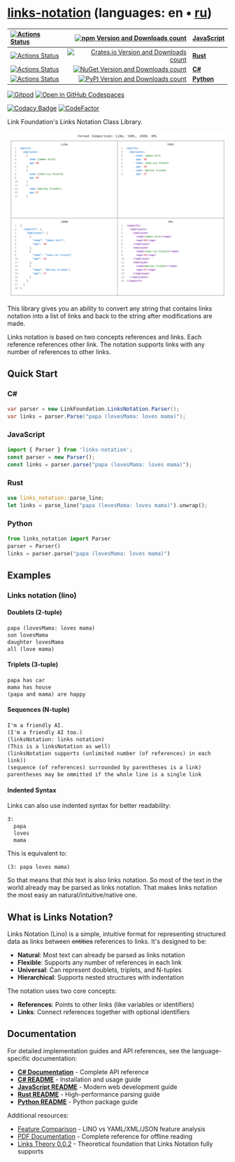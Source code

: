 # [links-notation](https://github.com/link-foundation/links-notation) (languages: en • [ru](README.ru.md))

| [![Actions Status](https://github.com/link-foundation/links-notation/workflows/js/badge.svg)](https://github.com/link-foundation/links-notation/actions?workflow=js) | [![npm Version and Downloads count](https://img.shields.io/npm/v/links-notation?label=npm&style=flat)](https://www.npmjs.com/package/links-notation) | **[JavaScript](js/README.md)** |
|:-|-:|:-|
| [![Actions Status](https://github.com/link-foundation/links-notation/workflows/rust/badge.svg)](https://github.com/link-foundation/links-notation/actions?workflow=rust) | [![Crates.io Version and Downloads count](https://img.shields.io/crates/v/links-notation?label=crates.io&style=flat)](https://crates.io/crates/links-notation) | **[Rust](rust/README.md)** |
| [![Actions Status](https://github.com/link-foundation/links-notation/workflows/csharp/badge.svg)](https://github.com/link-foundation/links-notation/actions?workflow=csharp) | [![NuGet Version and Downloads count](https://img.shields.io/nuget/v/LinkFoundation.LinksNotation?label=nuget&style=flat)](https://www.nuget.org/packages/LinkFoundation.LinksNotation) | **[C#](csharp/README.md)** |
| [![Actions Status](https://github.com/link-foundation/links-notation/workflows/python/badge.svg)](https://github.com/link-foundation/links-notation/actions?workflow=python) | [![PyPI Version and Downloads count](https://img.shields.io/pypi/v/links-notation?label=pypi&style=flat)](https://pypi.org/project/links-notation/) | **[Python](python/README.md)** |

[![Gitpod](https://img.shields.io/badge/Gitpod-ready--to--code-blue?logo=gitpod)](https://gitpod.io/#https://github.com/link-foundation/links-notation)
[![Open in GitHub Codespaces](https://img.shields.io/badge/GitHub%20Codespaces-Open-181717?logo=github)](https://github.com/codespaces/new?hide_repo_select=true&ref=main&repo=link-foundation/links-notation)

[![Codacy Badge](https://api.codacy.com/project/badge/Grade/4e7eb0a883e9439280c1097381d46b50)](https://app.codacy.com/gh/link-foundation/links-notation?utm_source=github.com&utm_medium=referral&utm_content=link-foundation/links-notation&utm_campaign=Badge_Grade_Settings)
[![CodeFactor](https://www.codefactor.io/repository/github/link-foundation/links-notation/badge)](https://www.codefactor.io/repository/github/link-foundation/links-notation)

Link Foundation's Links Notation Class Library.

![introduction](./docs/comparison/comparison.svg "json, xml and lino comparison")

This library gives you an ability to convert any string that contains
links notation into a list of links and back to the string after
modifications are made.

Links notation is based on two concepts references and links. Each
reference references other link. The notation supports links with any
number of references to other links.

## Quick Start

### C&#35;

```csharp
var parser = new LinkFoundation.LinksNotation.Parser();
var links = parser.Parse("papa (lovesMama: loves mama)");
```

### JavaScript

```javascript
import { Parser } from 'links-notation';
const parser = new Parser();
const links = parser.parse("papa (lovesMama: loves mama)");
```

### Rust

```rust
use links_notation::parse_lino;
let links = parse_lino("papa (lovesMama: loves mama)").unwrap();
```

### Python

```python
from links_notation import Parser
parser = Parser()
links = parser.parse("papa (lovesMama: loves mama)")
```

## Examples

### Links notation (lino)

#### Doublets (2-tuple)

```lino
papa (lovesMama: loves mama)
son lovesMama
daughter lovesMama
all (love mama)
```

#### Triplets (3-tuple)

```lino
papa has car
mama has house
(papa and mama) are happy
```

#### Sequences (N-tuple)

```lino
I'm a friendly AI.
(I'm a friendly AI too.)
(linksNotation: links notation)
(This is a linksNotation as well)
(linksNotation supports (unlimited number (of references) in each link))
(sequence (of references) surrounded by parentheses is a link)
parentheses may be ommitted if the whole line is a single link
```

#### Indented Syntax

Links can also use indented syntax for better readability:

```lino
3:
  papa
  loves
  mama
```

This is equivalent to:

```lino
(3: papa loves mama)
```

So that means that *this* text is also links notation. So most of the
text in the world already may be parsed as links notation. That makes
links notation the most easy an natural/intuitive/native one.

## What is Links Notation?

Links Notation (Lino) is a simple, intuitive format for representing
structured data as links between ~~entities~~ references to links.
It's designed to be:

- **Natural**: Most text can already be parsed as links notation
- **Flexible**: Supports any number of references in each link  
- **Universal**: Can represent doublets, triplets, and N-tuples
- **Hierarchical**: Supports nested structures with indentation

The notation uses two core concepts:

- **References**: Points to other links (like variables or identifiers)
- **Links**: Connect references together with optional identifiers

## Documentation

For detailed implementation guides and API references, see the
language-specific documentation:

- **[C# Documentation](https://link-foundation.github.io/links-notation/csharp/api/LinkFoundation.LinksNotation.html)**
  \- Complete API reference
- **[C# README](csharp/README.md)** - Installation and usage guide
- **[JavaScript README](js/README.md)** - Modern web development guide
- **[Rust README](rust/README.md)** - High-performance parsing guide
- **[Python README](python/README.md)** - Python package guide

Additional resources:

- [Feature Comparison](FEATURE_COMPARISON.md) - LINO vs YAML/XML/JSON
  feature analysis
- [PDF Documentation](https://link-foundation.github.io/links-notation/csharp/LinkFoundation.LinksNotation.pdf)
  \- Complete reference for offline reading
- [Links Theory 0.0.2](https://habr.com/en/articles/895896) - Theoretical
  foundation that Links Notation fully supports
